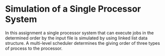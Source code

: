 
# Simulation of a Single Processor System

In this assignment a single processor system that can execute jobs in the determined order by the input file is simulated by using linked list data structure. A multi-level scheduler determines the giving order of three types of process to the processor.